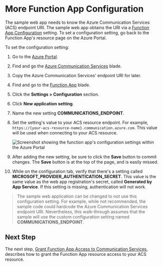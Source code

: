 # More Function App Configuration
The sample web app needs to know the Azure Communication Services (ACS) endpoint URI. The sample web app obtains the URI via a [Function App Configuration](https://docs.microsoft.com/en-us/azure/azure-functions/functions-how-to-use-azure-function-app-settings?tabs=portal#settings) setting. To set a configuration setting, go back to the Function App's resource page on the Azure Portal. 

To set the configuration setting:

1. Go to the [Azure Portal](https://portal.azure.com).
   
2. Find and go the [Azure Communication Services](https://portal.azure.com/#blade/HubsExtension/BrowseResourceBlade/resourceType/Microsoft.Communication%2FCommunicationServices) blade.
   
3. Copy the Azure Communication Services' endpoint URI for later.

4. Find and go to the [Function App](https://portal.azure.com/#view/HubsExtension/BrowseResource/resourceType/Microsoft.Web%2Fsites/kind/functionapp) blade.
   
5. Click the **Settings > Configuration** section.
   
6. Click **New application setting**. 
   
7. Name the new setting **COMMUNICATIONS_ENDPOINT**.
   
8. Set the setting's value to your ACS resource endpoint. For example, `https://{your-acs-resource-name}.communication.azure.com`. This value will be used when connecting to your ACS resource.

    ![Screenshot showing the function app's configuration settings within the Azure Portal](./images/image-16-function-app-configuration.png)

9.  After adding the new setting, be sure to click the **Save** button to commit changes. The **Save** button is at the top of the page, and is easily missed.
   
10. While on the configuration tab, verify that there's a setting called **MICROSOFT_PROVIDER_AUTHENTICATION_SECRET**. This value is the same value as the web app registration's secret, called **Generated by App Service**. If this setting is missing, authentication will not work.

> The sample web application can be changed to not use this configuration setting. For example, while not recommended, the sample code could hardcode the Azure Communication Services endpoint URI. Nevertheless, this walk-through assumes that the sample will use the custom configuration setting named **COMMUNICATIONS_ENDPOINT**.

## Next Step
The next step, [Grant Function App Access to Communication Services](./azure-function-setup-9.md#grant-function-app-access-to-communication-services), describes how to grant the Function App resource access to your ACS resource.